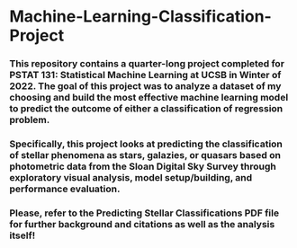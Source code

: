 # Machine-Learning-Classification-Project

### This repository contains a quarter-long project completed for PSTAT 131: Statistical Machine Learning at UCSB in Winter of 2022. The goal of this project was to analyze a dataset of my choosing and build the most effective machine learning model to predict the outcome of either a classification of regression problem. 

### Specifically, this project looks at predicting the classification of stellar phenomena as stars, galazies, or quasars based on photometric data from the Sloan Digital Sky Survey through exploratory visual analysis, model setup/building, and performance evaluation.

### Please, refer to the Predicting Stellar Classifications PDF file for further background and citations as well as the analysis itself!
